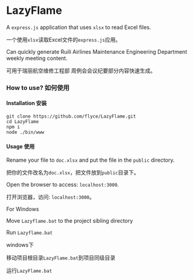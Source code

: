 # LazyFlame

A `express.js` application that uses `xlsx` to read Excel files.

一个使用`xlsx`读取Excel文件的`express.js`应用。

Can quickly generate Ruili Airlines Maintenance Engineering Department weekly meeting content.

可用于瑞丽航空维修工程部 周例会会议纪要部分内容快速生成。

### How to use? 如何使用
#### Installation 安装
```
git clone https://github.com/flyce/LazyFlame.git
cd LazyFlame
npm i
node ./bin/www
```

#### Usage 使用

Rename your file to `doc.xlsx` and put the file in the `public` directory.

把你的文件改名为`doc.xlsx`，把文件放到`public`目录下。

Open the browser to access: `localhost:3000`.

打开浏览器，访问: `localhost:3000`。

For Windows

Move `Lazyflame.bat` to the project sibling directory

Run `Lazyflame.bat`

windows下

移动项目根目录`LazyFlame.bat`到项目同级目录

运行`LazyFlame.bat`
